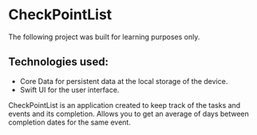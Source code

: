 # CheckPointList

The following project was built for learning purposes only.

## Technologies used:

* Core Data for persistent data at the local storage of the device.
* Swift UI for the user interface.


CheckPointList is an application created to keep track of the tasks and events and its completion.
Allows you to get an average of days between completion dates for the same event. 

